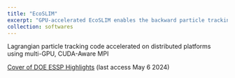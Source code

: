 ```yaml
---
title: "EcoSLIM"
excerpt: "GPU-accelerated EcoSLIM enables the backward particle tracking at continental-scale in a short time <br/><img src='/images/backward.png'><br/>Cover of DOE ESSP Highlights<br/><img src='/images/ESSP.jpg'>"
collection: softwares  
---
```


Lagrangian particle tracking code accelerated on distributed platforms using multi-GPU, CUDA-Aware MPI  

[Cover of DOE ESSP Highlights](https://ess.science.energy.gov/highlights/) (last access May 6 2024)

